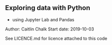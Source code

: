 ## Exploring data with Python
- using Jupyter Lab and Pandas

Author: Caitlin Chalk
Start date: 2019-10-03

See LICENCE.md for licence attached to this code